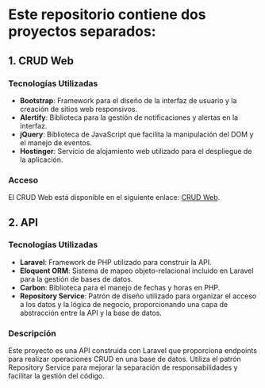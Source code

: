 # Este repositorio contiene dos proyectos separados:

## 1. CRUD Web

### Tecnologías Utilizadas

- **Bootstrap**: Framework para el diseño de la interfaz de usuario y la creación de sitios web responsivos.
- **Alertify**: Biblioteca para la gestión de notificaciones y alertas en la interfaz.
- **jQuery**: Biblioteca de JavaScript que facilita la manipulación del DOM y el manejo de eventos.
- **Hostinger**: Servicio de alojamiento web utilizado para el despliegue de la aplicación.

### Acceso

El CRUD Web está disponible en el siguiente enlace: [CRUD Web](https://alexischaname.com/crud_php/index.php).

## 2. API

### Tecnologías Utilizadas

- **Laravel**: Framework de PHP utilizado para construir la API.
- **Eloquent ORM**: Sistema de mapeo objeto-relacional incluido en Laravel para la gestión de bases de datos.
- **Carbon**: Biblioteca para el manejo de fechas y horas en PHP.
- **Repository Service**: Patrón de diseño utilizado para organizar el acceso a los datos y la lógica de negocio, proporcionando una capa de abstracción entre la API y la base de datos.

### Descripción

Este proyecto es una API construida con Laravel que proporciona endpoints para realizar operaciones CRUD en una base de datos. Utiliza el patrón Repository Service para mejorar la separación de responsabilidades y facilitar la gestión del código.

